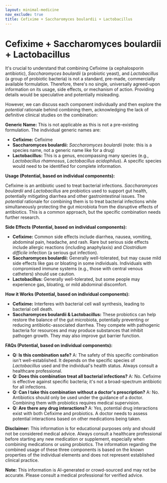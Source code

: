 ```yaml
---
layout: minimal-medicine
nav_exclude: true
title: Cefixime + Saccharomyces boulardii + Lactobacillus
---
```


# Cefixime + Saccharomyces boulardii + Lactobacillus

It's crucial to understand that combining Cefixime (a cephalosporin antibiotic), *Saccharomyces boulardii* (a probiotic yeast), and *Lactobacillus* (a group of probiotic bacteria) is not a standard, pre-made, commercially available formulation.  Therefore, there's no single, universally agreed-upon information on its usage, side effects, or mechanism of action.  Providing details would be speculative and potentially misleading.

However, we can discuss each component individually and then explore the *potential* rationale behind combining them, acknowledging the lack of definitive clinical studies on the combination:

**Generic Name:**  This is not applicable as this is not a pre-existing formulation.  The individual generic names are:

* **Cefixime:** Cefixime
* **Saccharomyces boulardii:** *Saccharomyces boulardii* (note: this is a species name, not a generic name like for a drug)
* **Lactobacillus:**  This is a genus, encompassing many species (e.g., *Lactobacillus rhamnosus*, *Lactobacillus acidophilus*).  A specific species would need to be identified for complete information.


**Usage (Potential, based on individual components):**

Cefixime is an antibiotic used to treat bacterial infections.  *Saccharomyces boulardii* and *Lactobacillus* are probiotics used to support gut health, potentially mitigating diarrhea and other gastrointestinal issues.  The *potential* rationale for combining them is to treat bacterial infections while simultaneously protecting the gut microbiota from the disruptive effects of antibiotics.  This is a common approach, but the specific combination needs further research.

**Side Effects (Potential, based on individual components):**

* **Cefixime:**  Common side effects include diarrhea, nausea, vomiting, abdominal pain, headache, and rash.  Rare but serious side effects include allergic reactions (including anaphylaxis) and *Clostridium difficile* infection (a serious gut infection).
* **Saccharomyces boulardii:** Generally well-tolerated, but may cause mild side effects like gas or bloating in some individuals.  Individuals with compromised immune systems (e.g., those with central venous catheters) should use caution.
* **Lactobacillus:** Generally well-tolerated, but some people may experience gas, bloating, or mild abdominal discomfort.

**How it Works (Potential, based on individual components):**

* **Cefixime:**  Interferes with bacterial cell wall synthesis, leading to bacterial cell death.
* **Saccharomyces boulardii & Lactobacillus:**  These probiotics can help restore the balance of the gut microbiota, potentially preventing or reducing antibiotic-associated diarrhea. They compete with pathogenic bacteria for resources and may produce substances that inhibit pathogen growth.  They may also improve gut barrier function.


**FAQs (Potential, based on individual components):**

* **Q: Is this combination safe?** A:  The safety of this specific combination isn't well-established.  It depends on the specific species of *Lactobacillus* used and the individual's health status. Always consult a healthcare professional.
* **Q: Does this combination treat all bacterial infections?** A: No. Cefixime is effective against specific bacteria; it's not a broad-spectrum antibiotic for all infections.
* **Q: Can I take this combination without a doctor's prescription?** A:  No.  Antibiotics should only be used under the guidance of a doctor. Combining them with probiotics requires medical supervision.
* **Q: Are there any drug interactions?** A: Yes, potential drug interactions exist with both Cefixime and probiotics. A doctor needs to assess potential interactions based on other medications being taken.


**Disclaimer:** This information is for educational purposes only and should not be considered medical advice.  Always consult a healthcare professional before starting any new medication or supplement, especially when combining medications or using probiotics.  The information regarding the combined usage of these three components is based on the known properties of the individual elements and does not represent established clinical practice.


**Note:** This information is AI-generated or crowd-sourced and may not be accurate. Please consult a medical professional for verified advice.